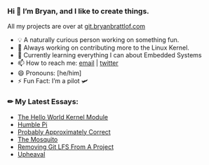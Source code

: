 ### Hi 👋 I’m Bryan, and I like to create things.
All my projects are over at [git.bryanbrattlof.com]

- 💡 A naturally curious person working on something fun.
- 🔭 Always working on contributing more to the Linux Kernel.
- 🌱 Currently learning everything I can about Embedded Systems
- 📫 How to reach me: [email] | [twitter]
- 😄 Pronouns: [he/him]
- ⚡ Fun Fact: I’m a pilot 🛩️

### ✏ My Latest Essays:
<!-- BLOG-POST-LIST:START -->
- [The Hello World Kernel Module](https://bryanbrattlof.com/the-hello-world-kernel-module/)
- [Humble Pi](https://bryanbrattlof.com/humble-pi/)
- [Probably Approximately Correct](https://bryanbrattlof.com/probably-approximately-correct/)
- [The Mosquito](https://bryanbrattlof.com/the-mosquito/)
- [Removing Git LFS From A Project](https://bryanbrattlof.com/removing-git-lfs-from-a-project/)
- [Upheaval](https://bryanbrattlof.com/upheaval/)
<!-- BLOG-POST-LIST:END --> 

[bryanbrattlof.com]: https://bryanbrattlof.com
[email]: mailto:hello@bryanbrattlof.com
[git.bryanbrattlof.com]: https://git.bryanbrattlof.com
[twitter]: https://twitter.com/bryanbrattlof

<!--
Here are some ideas to get you started:

- 🔭 I’m currently working on ...
- 🌱 I’m currently learning ...
- 👯 I’m looking to collaborate on ...
- 🤔 I’m looking for help with ...
- 💬 Ask me about ...
- 📫 How to reach me: ...
- 😄 Pronouns: ...
- ⚡ Fun fact: ...
-->
